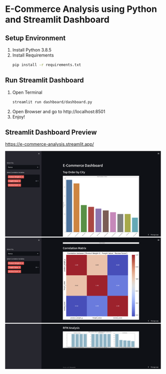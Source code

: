 E-Commerce Analysis using Python and Streamlit Dashboard
========================================================
Setup Environment
-----------------
1. Install Python 3.8.5
2. Install Requirements
    ```bash
    pip install -r requirements.txt
    ```
Run Streamlit Dashboard
-------------
1. Open Terminal
    ```bash
    streamlit run dashboard/dashboard.py
    ```
2. Open Browser and go to http://localhost:8501
3. Enjoy!

Streamlit Dashboard Preview
---------------------------
https://e-commerce-analysis.streamlit.app/

![Alt text](images/st_dashboard_1.png "Dashboard Preview 1")
![Alt text](images/st_dashboard_2.png "Dashboard Preview 2")
![Alt text](images/st_dashboard_3.png "Dashboard Preview 3")
